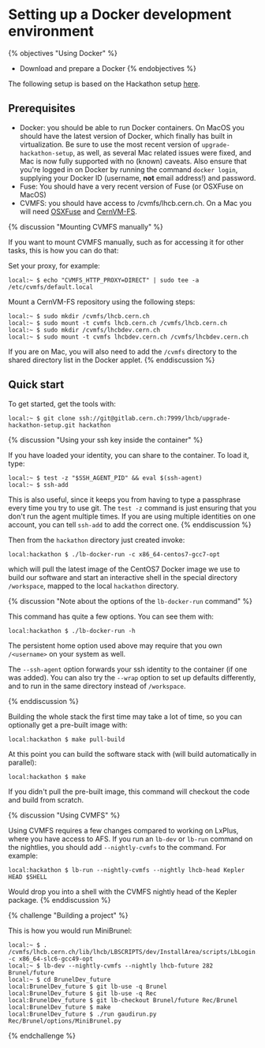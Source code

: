 # Setting up a Docker development environment

{% objectives "Using Docker" %}
* Download and prepare a Docker
{% endobjectives %}


The following setup is based on the Hackathon setup [here](https://gitlab.cern.ch/lhcb/upgrade-hackathon-setup).

## Prerequisites

* Docker: you should be able to run Docker containers. On MacOS you should have the latest version of Docker, which finally has built in virtualization. Be sure to use the most recent version of `upgrade-hackathon-setup`, as well, as several Mac related issues were fixed, and Mac is now fully supported with no (known) caveats. Also ensure that you're logged in on Docker by running the command `docker login`, supplying your Docker ID (username, __not__ email address!) and password.
* Fuse: You should have a very recent version of Fuse (or OSXFuse on MacOS)
* CVMFS: you should have access to /cvmfs/lhcb.cern.ch. On a Mac you will need [OSXFuse](http://osxfuse.github.io/) and [CernVM-FS](http://cernvm.cern.ch/portal/filesystem/cvmfs-2.3).

{% discussion "Mounting CVMFS manually" %}

If you want to mount CVMFS manually, such as for accessing it for other tasks, this is how you can do that:

Set your proxy, for example: 

```term
local:~ $ echo "CVMFS_HTTP_PROXY=DIRECT" | sudo tee -a /etc/cvmfs/default.local
```

Mount a CernVM-FS repository using the following steps:

```term
local:~ $ sudo mkdir /cvmfs/lhcb.cern.ch
local:~ $ sudo mount -t cvmfs lhcb.cern.ch /cvmfs/lhcb.cern.ch
local:~ $ sudo mkdir /cvmfs/lhcbdev.cern.ch
local:~ $ sudo mount -t cvmfs lhcbdev.cern.ch /cvmfs/lhcbdev.cern.ch
```

If you are on Mac, you will also need to add the `/cvmfs` directory to the shared directory list in the Docker applet.
{% enddiscussion %}

## Quick start
To get started, get the tools with:

```term
local:~ $ git clone ssh://git@gitlab.cern.ch:7999/lhcb/upgrade-hackathon-setup.git hackathon
```

{% discussion "Using your ssh key inside the container" %}

If you have loaded your identity, you can share to the container. To load it, type:

```term
local:~ $ test -z "$SSH_AGENT_PID" && eval $(ssh-agent)
local:~ $ ssh-add
```

This is also useful, since it keeps you from having to type a passphrase every time you try to use git. The `test -z` command is just ensuring that you don't run the agent multiple times. If you are using multiple identities on one account, you can tell `ssh-add` to add the correct one.
{% enddiscussion %}

Then from the `hackathon` directory just created invoke:

```term
local:hackathon $ ./lb-docker-run -c x86_64-centos7-gcc7-opt
```

which will pull the latest image of the CentOS7 Docker image we use to build our
software and start an interactive shell in the special directory `/workspace`,
mapped to the local `hackathon` directory.

{% discussion "Note about the options of the `lb-docker-run` command" %}

This command has quite a few options. You can see them with:

```term
local:hackathon $ ./lb-docker-run -h
```

The persistent home option used above may require that you own `/<username>` on your system as well.
 
The `--ssh-agent` option forwards your ssh identity to the container (if one was added). You can
also try the `--wrap` option to set up defaults differently, and to run in the same directory instead of `/workspace`.

{% enddiscussion %}


Building the whole stack the first time may take a lot of time, so you can
optionally get a pre-built image with:

```term
local:hackathon $ make pull-build
```

At this point you can build the software stack with (will build automatically
in parallel):

```term
local:hackathon $ make
```

If you didn't pull the pre-built image, this command will checkout the
code and build from scratch.

{% discussion "Using CVMFS" %}

Using CVMFS requires a few changes compared to working on LxPlus, where you have access to AFS. If you run an `lb-dev` or `lb-run` command on the nightlies, you should add `--nightly-cvmfs` to the command. For example:

```term
local:hackathon $ lb-run --nightly-cvmfs --nightly lhcb-head Kepler HEAD $SHELL
```

Would drop you into a shell with the CVMFS nightly head of the Kepler package.
{% enddiscussion %}

{% challenge "Building a project" %}

This is how you would run MiniBrunel:

```term
local:~ $ . /cvmfs/lhcb.cern.ch/lib/lhcb/LBSCRIPTS/dev/InstallArea/scripts/LbLogin.sh -c x86_64-slc6-gcc49-opt
local:~ $ lb-dev --nightly-cvmfs --nightly lhcb-future 282 Brunel/future
local:~ $ cd BrunelDev_future
local:BrunelDev_future $ git lb-use -q Brunel
local:BrunelDev_future $ git lb-use -q Rec
local:BrunelDev_future $ git lb-checkout Brunel/future Rec/Brunel
local:BrunelDev_future $ make
local:BrunelDev_future $ ./run gaudirun.py Rec/Brunel/options/MiniBrunel.py
```
{% endchallenge %}

